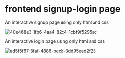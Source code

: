 # frontend signup-login page
 An interactive  signup  page using only html and css

![40e468e3-1fb6-4aa4-82c4-1cbf9f5295ac](https://user-images.githubusercontent.com/91967115/233678770-ab2245f3-d812-40df-890b-8c6ca6aff4a5.jpg)

An interactive login page  using only html and css

![ad5f5f67-8faf-4886-becb-3dd95ead2f28](https://user-images.githubusercontent.com/91967115/233680032-0c7a9efa-6812-4115-8e18-6a628e67ca9a.jpg)
